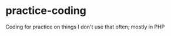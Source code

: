 practice-coding
===============

Coding for practice on things I don't use that often; mostly in PHP